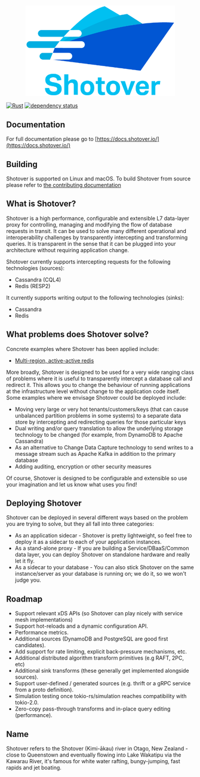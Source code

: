 <p align="center">
  <img width="400px" alt="Shotover logo" src="docs/src/logo.png">
</p>

[![Rust](https://github.com/shotover/shotover-proxy/workflows/Rust/badge.svg)](https://github.com/shotover/shotover-proxy/actions?query=workflow%3ARust)
[![dependency status](https://deps.rs/repo/github/shotover/shotover-proxy/status.svg)](https://deps.rs/repo/github/shotover/shotover-proxy)

## Documentation

For full documentation please go to [https://docs.shotover.io/](https://docs.shotover.io/)

## Building

Shotover is supported on Linux and macOS.
To build Shotover from source please refer to [the contributing documentation](https://docs.shotover.io/contributing)

## What is Shotover?

Shotover is a high performance, configurable and extensible L7 data-layer proxy for controlling, managing and modifying the flow of database requests in transit. It can be used to solve many different operational and interoperability challenges by transparently intercepting and transforming queries. It is transparent in the sense that it can be plugged into your architecture without requiring application change.

Shotover currently supports intercepting requests for the following technologies (sources):

* Cassandra (CQL4)
* Redis (RESP2)

It currently supports writing output to the following technologies (sinks):

* Cassandra
* Redis

## What problems does Shotover solve?

Concrete examples where Shotover has been applied include:

* [Multi-region, active-active redis](shotover-proxy/example-configs/redis-multi/)
<!--* [Cassandra query caching in redis, with a query audit trail sent to kafka](shotover-proxy/example-configs/cass-redis-kafka/)-->

More broadly, Shotover is designed to be used for a very wide ranging class of problems where it is useful to transparently intercept a database call and redirect it. This allows you to change the behaviour of running applications at the infrastructure level without change to the application code itself.
Some examples where we envisage Shotover could be deployed include:

* Moving very large or very hot tenants/customers/keys (that can cause unbalanced partition problems in some systems) to a separate data store by intercepting and redirecting queries for those particular keys
* Dual writing and/or query translation to allow the underlying storage technology to be changed (for example, from DynamoDB to Apache Cassandra)
* As an alternative to Change Data Capture technology to send writes to a message stream such as Apache Kafka in addition to the primary database
* Adding auditing, encryption or other security measures

Of course, Shotover is designed to be configurable and extensible so use your imagination and let us know what uses you find!

## Deploying Shotover

Shotover can be deployed in several different ways based on the problem you are trying to solve, but they all fall into three categories:

* As an application sidecar - Shotover is pretty lightweight, so feel free to deploy it as a sidecar to each of your application
instances.
* As a stand-alone proxy - If you are building a Service/DBaaS/Common data layer, you can deploy Shotover on standalone hardware
and really let it fly.
* As a sidecar to your database - You can also stick Shotover on the same instance/server as your database is running on; we do it, so
we won't judge you.

## Roadmap

* Support relevant xDS APIs (so Shotover can play nicely with service mesh implementations)
* Support hot-reloads and a dynamic configuration API.
* Performance metrics.
* Additional sources (DynamoDB and PostgreSQL are good first candidates).
* Add support for rate limiting, explicit back-pressure mechanisms, etc.
* Additional distributed algorithm transform primitives (e.g RAFT, 2PC, etc)
* Additional sink transforms (these generally get implemented alongside sources).
* Support user-defined / generated sources (e.g. thrift or a gRPC service from a proto definition).
* Simulation testing once tokio-rs/simulation reaches compatibility with tokio-2.0.
* Zero-copy pass-through transforms and in-place query editing (performance).

## Name

Shotover refers to the Shotover (Kimi-ākau) river in Otago, New Zealand - close to Queenstown and eventually flowing into Lake Wakatipu
via the Kawarau River, it's famous for white water rafting, bungy-jumping, fast rapids and jet boating.
